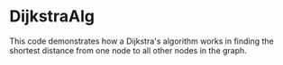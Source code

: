 # DijkstraAlg
This code demonstrates how a Dijkstra's algorithm works in finding the shortest distance from one node to all other nodes in the graph.
